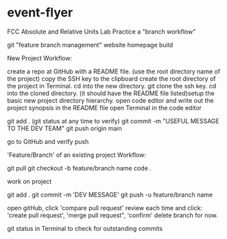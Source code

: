 # event-flyer
FCC Absolute and Relative Units Lab
Practice a "branch workflow"

git "feature branch management" website homepage build

New Project Workflow:

create a repo at GitHub with a README file. (use the root directory name of the project)
copy the SSH key to the clipboard
create the root directory of the project in Terminal. cd into the new directory.
git clone the ssh key. cd into the cloned directory. (it should have the README file listed)setup the basic new project directory hierarchy.
open code editor and write out the project synopsis in the README file
open Terminal in the code editor

git add . (git status at any time to verify) 
git commit -m "USEFUL MESSAGE TO THE DEV TEAM" 
git push origin main 

go to GitHub and verify push

'Feature/Branch' of an existing project Workflow:

git pull 
git checkout -b feature/branch name 
code .

work on project

git add . 
git commit -m 'DEV MESSAGE' 
git push -u feature/branch name

open gitHub, click 'compare pull request'
review each time and click: 
'create pull request', 'merge pull request", 'confirm'
delete branch for now.

git status in Terminal to check for outstanding commits
